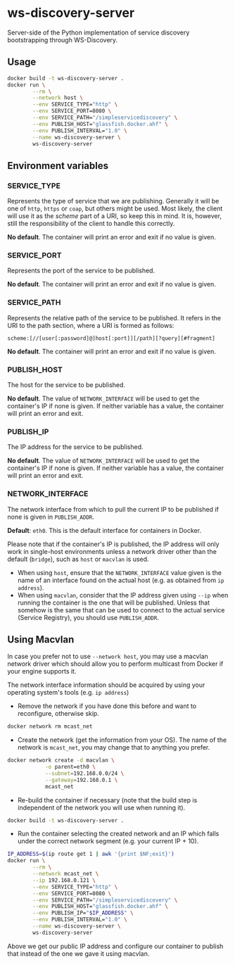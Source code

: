 # ws-discovery-server

Server-side of the Python implementation of service discovery bootstrapping through 
WS-Discovery.

## Usage
```bash
docker build -t ws-discovery-server .
docker run \
        --rm \
        --network host \
        --env SERVICE_TYPE="http" \
        --env SERVICE_PORT=8080 \
        --env SERVICE_PATH="/simpleservicediscovery" \
        --env PUBLISH_HOST="glassfish.docker.ahf" \
        --env PUBLISH_INTERVAL="1.0" \
        --name ws-discovery-server \
        ws-discovery-server
```

## Environment variables
### SERVICE_TYPE
Represents the type of service that we are publishing. Generally it will be one of
`http`, `https` or `coap`, but others might be used. Most likely, the client will use 
it as the _scheme_ part of a URI, so keep this in mind. It is, however, still the 
responsibility of the client to handle this correctly.

**No default**. The container will print an error and exit if no value is given.

### SERVICE_PORT
Represents the port of the service to be published.

**No default**. The container will print an error and exit if no value is given.

### SERVICE_PATH
Represents the relative path of the service to be published. It refers in the URI to
the path section, where a URI is formed as follows:

```text
scheme:[//[user[:password]@]host[:port]][/path][?query][#fragment]
```

**No default**. The container will print an error and exit if no value is given.

### PUBLISH_HOST
The host for the service to be published.

**No default**. The value of `NETWORK_INTERFACE` will be used to get the container's IP
if none is given. If neither variable has a value, the container will print an error 
and exit.

### PUBLISH_IP
The IP address for the service to be published.

**No default**. The value of `NETWORK_INTERFACE` will be used to get the container's IP
if none is given. If neither variable has a value, the container will print an error 
and exit.

### NETWORK_INTERFACE
The network interface from which to pull the current IP to be published if none is 
given in `PUBLISH_ADDR`.

**Default**: `eth0`. This is the default interface for containers in Docker.

Please note that if the container's IP is published, the IP address will only work 
in single-host environments unless a network driver other than the default (`bridge`),
such as `host` or `macvlan` is used.

* When using `host`, ensure that the `NETWORK_INTERFACE` value given is the name of
an interface found on the actual host (e.g. as obtained from `ip address`). 
* When using `macvlan`, consider that the IP address given using `--ip` when running
the container is the one that will be published. Unless that somehow is the same that
can be used to connect to the actual service (Service Registry), you should use
`PUBLISH_ADDR`.

## Using Macvlan
In case you prefer not to use `--network host`, you may use a macvlan network driver
which should allow you to perform multicast from Docker if your engine supports it.

The network interface information should be acquired by using your operating system's 
tools (e.g. `ip address`)

* Remove the network if you have done this before and want to reconfigure, otherwise
skip.
```bash
docker network rm mcast_net
```

* Create the network (get the information from your OS). The name of the network is
`mcast_net`, you may change that to anything you prefer.
```bash
docker network create -d macvlan \
            -o parent=eth0 \
            --subnet=192.168.0.0/24 \
            --gateway=192.168.0.1 \
            mcast_net
```

* Re-build the container if necessary (note that the build step is independent of the
network you will use when running it).
```bash
docker build -t ws-discovery-server .   
```

* Run the container selecting the created network and an IP which falls under the 
correct network segment (e.g. your current IP + 10).
```bash
IP_ADDRESS=$(ip route get 1 | awk '{print $NF;exit}')
docker run \
        --rm \
        --network mcast_net \
        --ip 192.168.0.121 \
        --env SERVICE_TYPE="http" \
        --env SERVICE_PORT=8080 \
        --env SERVICE_PATH="/simpleservicediscovery" \
        --env PUBLISH_HOST="glassfish.docker.ahf" \
        --env PUBLISH_IP="$IP_ADDRESS" \
        --env PUBLISH_INTERVAL="1.0" \
        --name ws-discovery-server \
        ws-discovery-server
```

Above we get our public IP address and configure our container to publish that instead 
of the one we gave it using macvlan.